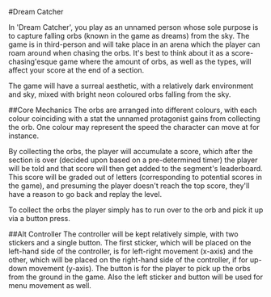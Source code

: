 #Dream Catcher

In 'Dream Catcher', you play as an unnamed person whose sole purpose is to capture falling orbs (known in the game as dreams) from the sky. The game is in third-person and will take place in an arena which the player can roam around when chasing the orbs. It's best to think about it as a score-chasing'esque game where the amount of orbs, as well as the types, will affect your score at the end of a section.

The game will have a surreal aesthetic, with a relatively dark environment and sky, mixed with bright neon coloured orbs falling from the sky. 


##Core Mechanics
The orbs are arranged into different colours, with each colour coinciding with a stat the unnamed protagonist gains from collecting the orb. One colour may represent the speed the character can move at for instance.

By collecting the orbs, the player will accumulate a score, which after the section is over (decided upon based on a pre-determined timer) the player will be told and that score will then get added to the segment's leaderboard. This score will be graded out of letters (corresponding to potential scores in the game), and presuming the player doesn't reach the top score, they'll have a reason to go back and replay the level.

To collect the orbs the player simply has to run over to the orb and pick it up via a button press.

##Alt Controller
The controller will be kept relatively simple, with two stickers and a single button. The first sticker, which will be placed on the left-hand side of the controller, is for left-right movement (x-axis) and the other, which will be placed on the right-hand side of the controller, if for up-down movement (y-axis). The button is for the player to pick up the orbs from the ground in the game. Also the left sticker and button will be used for menu movement as well.